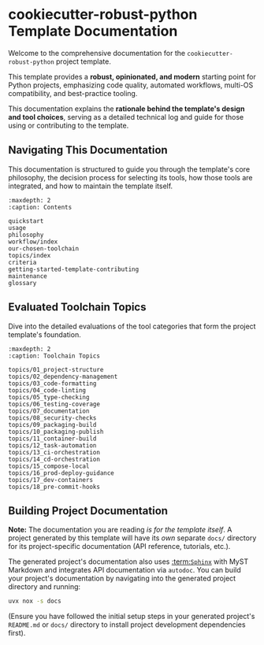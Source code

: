 # cookiecutter-robust-python Template Documentation

Welcome to the comprehensive documentation for the `cookiecutter-robust-python` project template.

This template provides a **robust, opinionated, and modern** starting point for Python projects, emphasizing code quality, automated workflows, multi-OS compatibility, and best-practice tooling.

This documentation explains the **rationale behind the template's design and tool choices**, serving as a detailed technical log and guide for those using or contributing to the template.

## Navigating This Documentation

This documentation is structured to guide you through the template's core philosophy, the decision process for selecting its tools, how those tools are integrated, and how to maintain the template itself.

```{toctree}
:maxdepth: 2
:caption: Contents

quickstart
usage
philosophy
workflow/index
our-chosen-toolchain
topics/index
criteria
getting-started-template-contributing
maintenance
glossary
```

## Evaluated Toolchain Topics

Dive into the detailed evaluations of the tool categories that form the project template's foundation.

```{toctree}
:maxdepth: 2
:caption: Toolchain Topics

topics/01_project-structure
topics/02_dependency-management
topics/03_code-formatting
topics/04_code-linting
topics/05_type-checking
topics/06_testing-coverage
topics/07_documentation
topics/08_security-checks
topics/09_packaging-build
topics/10_packaging-publish
topics/11_container-build
topics/12_task-automation
topics/13_ci-orchestration
topics/14_cd-orchestration
topics/15_compose-local
topics/16_prod-deploy-guidance
topics/17_dev-containers
topics/18_pre-commit-hooks
```

## Building Project Documentation

**Note:** The documentation you are reading *is for the template itself*. A project generated by this template will have its *own* separate `docs/` directory for its project-specific documentation (API reference, tutorials, etc.).

The generated project's documentation also uses [:term:`Sphinx`](sphinx-documentation) with MyST Markdown and integrates API documentation via `autodoc`. You can build your project's documentation by navigating into the generated project directory and running:

```bash
uvx nox -s docs
```

(Ensure you have followed the initial setup steps in your generated project's `README.md` or `docs/` directory to install project development dependencies first).
